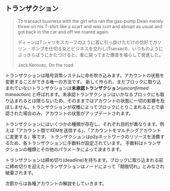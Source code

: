 ## トランザクション

> To transact business with the girl who ran the gas-pump Dean merely threw
> on his T-shirt like a scarf and was curt and abrupt as usual and got back in
> the car and off we roared again.
>
> ディーンはTシャツをスカーフのように首に引っ掛けただけの恰好でガソリン・ポンプを仕切る女とビジネスを交わし(Transact)、いつものようにぶっきらぼうにかたづけると、車に戻ってまた爆音を鳴らして発進した。
>
> Jack Kerovac, On the road

トランザクションは暗号貨幣システムに命を吹き込みます。アカウントの状態を変更することができる唯一の方法です。
新しく作られ、まだブロックに取り込まれていないトランザクションは**未承認トランザクション**(*unconfirmed transaction*)
と呼ばれます。未承認トランザクションはいかなるブロックにも取り込まれるとは限らないため、そのままではアカウントの状態に一切の影響を及ぼしません。トランザクションが収穫によってブロックにとりこまれることで承認された場合のみ、アカウントの状態がアップデートされます。

トランザクションにはいくつかの種類が存在し、それぞれ目的が異なります。例えば「アカウント間でXEMを送信する」、「アカウントをマルチシグアカウントに変更する」等です。
トランザクションはp2pネットワークのリソースを消費するため、各トランザクションに手数料が設定されています。
手数料はトランザクションの種類とその他のパラメータによって決まります。

トランザクションは締め切り(deadline)を持ちます。ブロックに取り込まれる前に締め切りを迎えたトランザクションはノードによって「期限切れ」とみなされ破棄されます。

次節からは各種アカウントの解説をしていきます。

